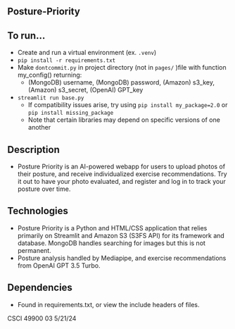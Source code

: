 ## Posture-Priority
## To run...
* Create and run a virtual environment (ex. `.venv`)
* `pip install -r requirements.txt`
* Make `dontcommit.py` in project directory (not in `pages/` )file with function my_config() returning:
  * (MongoDB) username, (MongoDB) password, (Amazon) s3_key, (Amazon) s3_secret, (OpenAI) GPT_key
* `streamlit run base.py`
  * If compatibility issues arise, try using `pip install my_package=2.0` or `pip install missing_package`
  * Note that certain libraries may depend on specific versions of one another

## Description
* Posture Priority is an AI-powered webapp for users to upload photos of their posture, and receive individualized exercise recommendations. Try it out to have your photo evaluated, and register and log in to track your posture over time.

## Technologies
* Posture Priority is a Python and HTML/CSS application that relies primarily on Streamlit and Amazon S3 (S3FS API) for its framework and database. MongoDB handles searching for images but this is not permanent.
* Posture analysis handled by Mediapipe, and exercise recommendations from OpenAI GPT 3.5 Turbo.

## Dependencies
* Found in requirements.txt, or view the include headers of files.

CSCI 49900 03 5/21/24
